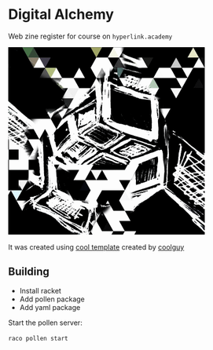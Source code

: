 # Digital Alchemy 

Web zine register for course on `hyperlink.academy`

![](aesthetic/assets/social-media.gif)

It was created using [cool template](https://git.sr.ht/~zim/web-zine-01) created by [coolguy](https://coolguy.website)

## Building

- Install racket
- Add pollen package
- Add yaml package


Start the pollen server:

`raco pollen start`

